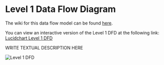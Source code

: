# Level 1 Data Flow Diagram

The wiki for this data flow model can be found [here](https://github.com/SENG-350-2024-fall/Team-1/wiki/Data-Flow-Models#level-1-data-flow-diagram).

You can view an interactive version of the Level 1 DFD at the following link: [Lucidchart Level 1 DFD](https://lucid.app/lucidchart/9d4f7fd4-4eec-4c30-9fb9-71747bbe0444/edit?viewport_loc=-48%2C155%2C3325%2C1962%2C0_0&invitationId=inv_a645bf0d-d818-476a-9286-1a64e404384a)

WRITE TEXTUAL DESCRIPTION HERE

![Level 1 DFD](https://github.com/user-attachments/assets/6d831501-3e74-4a80-8d59-5c17a5fad85e)